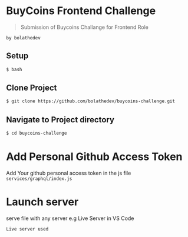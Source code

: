 # BuyCoins Frontend Challenge
> Submission of Buycoins Challange for Frontend Role
```
by bolathedev
```

## Setup

```bash
$ bash
```

## Clone Project

```bash
$ git clone https://github.com/bolathedev/buycoins-challenge.git
```

## Navigate to Project directory

```bash
$ cd buycoins-challenge
```

# Add Personal Github Access Token

Add Your github personal access token in the js file `services/graphql/index.js`

# Launch server

serve file with any server e.g Live Server in VS Code

``` 
Live server used

```

